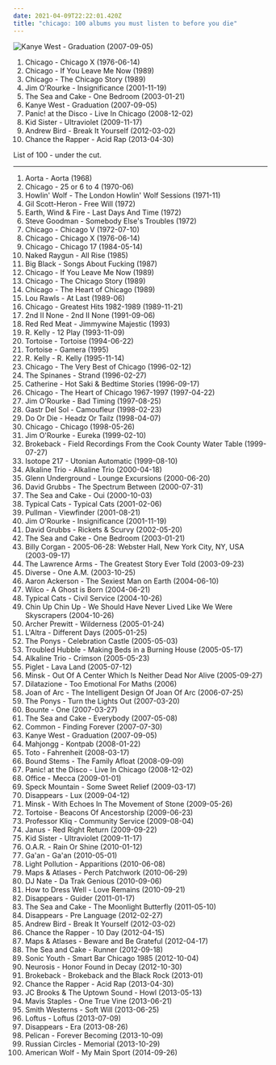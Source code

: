 ```yaml
---
date: 2021-04-09T22:22:01.420Z
title: "chicago: 100 albums you must listen to before you die"
---
```

![Kanye West - Graduation (2007-09-05)](http://coverartarchive.org/release/06a81817-093d-40f0-aef2-90673fa550ae/2727362998-500.jpg "Kanye West - Graduation (2007-09-05)")
<ol class="albums">
<li data-cover="http://coverartarchive.org/release/874cb9b2-f63e-4b58-83bd-3b45a2fd4c28/20426393023-500.jpg" data-tags="classic rock, chicago" role="button">Chicago - Chicago X (1976-06-14)</li>
<li data-cover="https://img.discogs.com/IxyplBkTmjLylzdCSmRhMWM8JNI=/fit-in/600x600/filters:strip_icc():format(jpeg):mode_rgb():quality(90)/discogs-images/R-7720117-1447423717-9946.jpeg.jpg" data-tags="chicago" role="button">Chicago - If You Leave Me Now (1989)</li>
<li data-cover="https://img.discogs.com/IxyplBkTmjLylzdCSmRhMWM8JNI=/fit-in/600x600/filters:strip_icc():format(jpeg):mode_rgb():quality(90)/discogs-images/R-7720117-1447423717-9946.jpeg.jpg" data-tags="chicago" role="button">Chicago - The Chicago Story (1989)</li>
<li data-cover="http://coverartarchive.org/release/41da6a82-5aec-4fbb-93a7-afbd08bd7728/25484422878-500.jpg" data-tags="chicago, singer-songwriter" role="button">Jim O'Rourke - Insignificance (2001-11-19)</li>
<li data-cover="https://img.discogs.com/Du6mdD8ZENFRakf7hXldlhIcY20=/fit-in/600x533/filters:strip_icc():format(jpeg):mode_rgb():quality(90)/discogs-images/R-1855988-1505502680-9490.jpeg.jpg" data-tags="indie, alternative, post rock, 00s, chicago, thrill jockey" role="button">The Sea and Cake - One Bedroom (2003-01-21)</li>
<li data-cover="http://coverartarchive.org/release/06a81817-093d-40f0-aef2-90673fa550ae/2727362998-500.jpg" data-tags="hip-hop" role="button">Kanye West - Graduation (2007-09-05)</li>
<li data-cover="http://coverartarchive.org/release/044a26ca-91ad-4db2-96b1-17356bcb2b0d/10805655860-500.jpg" data-tags="live, chicago, panic at the disco, pretty odd" role="button">Panic! at the Disco - Live In Chicago (2008-12-02)</li>
<li data-cover="http://coverartarchive.org/release/295b08a7-943d-4f6a-b1b8-73f7307b2f16/15353072507-500.jpg" data-tags="hip-hop, 00s, chicago, electro-hop" role="button">Kid Sister - Ultraviolet (2009-11-17)</li>
<li data-cover="http://coverartarchive.org/release/8d95e2f4-96fa-4d42-a88a-61a013e4b1c5/11724559730-500.jpg" data-tags="indie" role="button">Andrew Bird - Break It Yourself (2012-03-02)</li>
<li data-cover="http://coverartarchive.org/release/8caabc0f-8c2a-4060-893f-f71bc93cc073/4125216283-500.jpg" data-tags="hip hop" role="button">Chance the Rapper - Acid Rap (2013-04-30)</li>
</ol>
List of 100 - under the cut.
<!-- more -->

_________________

<ol class="albums">
<li data-cover="https://img.discogs.com/m4lr15fpWwj4jM2lUCA6ZbTLWT0=/fit-in/600x598/filters:strip_icc():format(jpeg):mode_rgb():quality(90)/discogs-images/R-555032-1431071685-3282.jpeg.jpg" data-tags="psychedelic rock" role="button">
Aorta - Aorta (1968)
</li>
<li data-cover="http://coverartarchive.org/release/7dc4d2ac-9f3e-4be5-9f12-133003a87763/1879022100-500.jpg" data-tags="classic rock, 70s, chicago, stuff i need" role="button">
Chicago - 25 or 6 to 4 (1970-06)
</li>
<li data-cover="http://coverartarchive.org/release/9f50be88-b6c4-38d2-b37f-347492891e98/7165703631-500.jpg" data-tags="blues" role="button">
Howlin' Wolf - The London Howlin' Wolf Sessions (1971-11)
</li>
<li data-cover="http://coverartarchive.org/release/b5e464cb-e75c-4c01-9e92-93791d4fbe60/15141346927-500.jpg" data-tags="soul, spoken word" role="button">
Gil Scott-Heron - Free Will (1972)
</li>
<li data-cover="https://img.discogs.com/71rcAhcwf_wsV4shAx2TFrxhwsA=/fit-in/600x596/filters:strip_icc():format(jpeg):mode_rgb():quality(90)/discogs-images/R-5809259-1403274701-8376.jpeg.jpg" data-tags="70s, funk, super70" role="button">
Earth, Wind & Fire - Last Days And Time (1972)
</li>
<li data-cover="https://img.discogs.com/-U5D1RrA9LmeBJM5PG8QyBY2h1M=/fit-in/592x581/filters:strip_icc():format(jpeg):mode_rgb():quality(90)/discogs-images/R-4730339-1373665302-7215.jpeg.jpg" data-tags="folk" role="button">
Steve Goodman - Somebody Else's Troubles (1972)
</li>
<li data-cover="https://img.discogs.com/IxyplBkTmjLylzdCSmRhMWM8JNI=/fit-in/600x600/filters:strip_icc():format(jpeg):mode_rgb():quality(90)/discogs-images/R-7720117-1447423717-9946.jpeg.jpg" data-tags="classic rock, 70s" role="button">
Chicago - Chicago V (1972-07-10)
</li>
<li data-cover="http://coverartarchive.org/release/874cb9b2-f63e-4b58-83bd-3b45a2fd4c28/20426393023-500.jpg" data-tags="classic rock, chicago" role="button">
Chicago - Chicago X (1976-06-14)
</li>
<li data-cover="http://coverartarchive.org/release/e56a2159-29fe-471a-845b-96c3d7e4a4bb/19634722739-500.jpg" data-tags="chicago" role="button">
Chicago - Chicago 17 (1984-05-14)
</li>
<li data-cover="https://img.discogs.com/JRiL8GQUVk6x_naHUjG-wZVtwAA=/fit-in/600x600/filters:strip_icc():format(jpeg):mode_rgb():quality(90)/discogs-images/R-456123-1419622068-4230.jpeg.jpg" data-tags="indie, 80s, hardcore, punk rock, chicago, quarterstick, the really loved,  alternative rock,  punk,  post-hardcore" role="button">
Naked Raygun - All Rise (1985)
</li>
<li data-cover="http://coverartarchive.org/release/843d0653-f15d-3d62-befc-ccc951e0db48/5857978636-500.jpg" data-tags="noise rock" role="button">
Big Black - Songs About Fucking (1987)
</li>
<li data-cover="https://img.discogs.com/IxyplBkTmjLylzdCSmRhMWM8JNI=/fit-in/600x600/filters:strip_icc():format(jpeg):mode_rgb():quality(90)/discogs-images/R-7720117-1447423717-9946.jpeg.jpg" data-tags="chicago" role="button">
Chicago - If You Leave Me Now (1989)
</li>
<li data-cover="https://img.discogs.com/IxyplBkTmjLylzdCSmRhMWM8JNI=/fit-in/600x600/filters:strip_icc():format(jpeg):mode_rgb():quality(90)/discogs-images/R-7720117-1447423717-9946.jpeg.jpg" data-tags="chicago" role="button">
Chicago - The Chicago Story (1989)
</li>
<li data-cover="https://img.discogs.com/IxyplBkTmjLylzdCSmRhMWM8JNI=/fit-in/600x600/filters:strip_icc():format(jpeg):mode_rgb():quality(90)/discogs-images/R-7720117-1447423717-9946.jpeg.jpg" data-tags="chicago, lite rock mixed with pop and the lovely horns and strings accompany it" role="button">
Chicago - The Heart of Chicago (1989)
</li>
<li data-cover="http://coverartarchive.org/release/d54d5224-3b72-4047-a343-b7fa1819e571/13022249903-500.jpg" data-tags="jazz, blues, swing, chicago, lou rawls - at last, meuitunesradio" role="button">
Lou Rawls - At Last (1989-06)
</li>
<li data-cover="https://img.discogs.com/IxyplBkTmjLylzdCSmRhMWM8JNI=/fit-in/600x600/filters:strip_icc():format(jpeg):mode_rgb():quality(90)/discogs-images/R-7720117-1447423717-9946.jpeg.jpg" data-tags="80s, rock" role="button">
Chicago - Greatest Hits 1982-1989 (1989-11-21)
</li>
<li data-cover="https://img.discogs.com/8Q2MyEyygKokpcWqLKQTn9b3BpI=/fit-in/450x430/filters:strip_icc():format(jpeg):mode_rgb():quality(90)/discogs-images/R-393110-1216743138.jpeg.jpg" data-tags="hip-hop, hip hop, rap, chicago, west coast rap, 50 cent" role="button">
2nd II None - 2nd II None (1991-09-06)
</li>
<li data-cover="https://img.discogs.com/PsimioOuGAIjlH2mNQeUg-BFrDo=/fit-in/600x601/filters:strip_icc():format(jpeg):mode_rgb():quality(90)/discogs-images/R-891045-1507296067-5288.jpeg.jpg" data-tags="grunge, indie rock, chicago, radio friendly stylings, brian deck" role="button">
Red Red Meat - Jimmywine Majestic (1993)
</li>
<li data-cover="http://coverartarchive.org/release/0a22e40e-6c36-40c3-91fb-ea3186ae50a6/6637786971-500.jpg" data-tags="rnb, r.kelly" role="button">
R. Kelly - 12 Play (1993-11-09)
</li>
<li data-cover="https://img.discogs.com/aUjbOLW13snEbHz97kHMPfEZsmk=/fit-in/379x336/filters:strip_icc():format(jpeg):mode_rgb():quality(90)/discogs-images/R-97896-1244824512.jpeg.jpg" data-tags="post-rock" role="button">
Tortoise - Tortoise (1994-06-22)
</li>
<li data-cover="http://coverartarchive.org/release/f82b132c-ec40-4d92-85e5-f06e89073dac/12379445315-500.jpg" data-tags="instrumental, post rock" role="button">
Tortoise - Gamera (1995)
</li>
<li data-cover="http://coverartarchive.org/release/c1857ee6-93b1-4533-a064-acc4ca539272/5311936509-500.jpg" data-tags="rnb, soul" role="button">
R. Kelly - R. Kelly (1995-11-14)
</li>
<li data-cover="http://coverartarchive.org/release/dcad4908-5c7e-4ce6-b35c-07af5e510f6e/2820247452-500.jpg" data-tags="classic rock, chicago" role="button">
Chicago - The Very Best of Chicago (1996-02-12)
</li>
<li data-cover="http://coverartarchive.org/release/cc64c7f3-4f37-4e0d-86c2-55651e07f8d4/21784241652-500.jpg" data-tags="chicago, us indie" role="button">
The Spinanes - Strand (1996-02-27)
</li>
<li data-cover="https://img.discogs.com/ymkDO5r1K6X8BdkI0bwISdAZGT8=/fit-in/600x531/filters:strip_icc():format(jpeg):mode_rgb():quality(90)/discogs-images/R-932744-1546043774-2762.jpeg.jpg" data-tags="rock, grunge, alternative, 90s, chicago" role="button">
Catherine - Hot Saki & Bedtime Stories (1996-09-17)
</li>
<li data-cover="http://coverartarchive.org/release/c9c0fd86-f1b9-4929-ae4c-e2559cd30f6d/9165380154-500.jpg" data-tags="classic rock" role="button">
Chicago - The Heart of Chicago 1967-1997 (1997-04-22)
</li>
<li data-cover="http://coverartarchive.org/release/9d4e7cd3-2126-47b0-a0c3-7ff93570c418/27073926441-500.jpg" data-tags="instrumental, folk, experimental, indie rock, post-rock, easy listening, psychedelic, 90s, morning, freak folk, alt folk, eclectic, soundscapes, chicago, sweet, you are welcome in poland, american primitive, almost unclassifiable, avant-folk, experimental folk, american primitivism, finger picking, mellow indie, introvert and mellow, przyjemny, roch in my head, popluhv vinyl, guitar noodling" role="button">
Jim O'Rourke - Bad Timing (1997-08-25)
</li>
<li data-cover="https://img.discogs.com/qM9G6ebeE5j65uldQXIspxQappQ=/fit-in/598x598/filters:strip_icc():format(jpeg):mode_rgb():quality(90)/discogs-images/R-50293-1308899532.jpeg.jpg" data-tags="minimal, perfection, grapefruits and limes" role="button">
Gastr Del Sol - Camoufleur (1998-02-23)
</li>
<li data-cover="http://coverartarchive.org/release/a82df7f4-ee60-4258-abec-a44af8bdeab3/15736316159-500.jpg" data-tags="chicago" role="button">
Do Or Die - Headz Or Tailz (1998-04-07)
</li>
<li data-cover="https://img.discogs.com/IxyplBkTmjLylzdCSmRhMWM8JNI=/fit-in/600x600/filters:strip_icc():format(jpeg):mode_rgb():quality(90)/discogs-images/R-7720117-1447423717-9946.jpeg.jpg" data-tags="chicago" role="button">
Chicago - Chicago (1998-05-26)
</li>
<li data-cover="https://img.discogs.com/DN4n6tsmTG7p9-KzK1GgNmOmtDg=/fit-in/600x600/filters:strip_icc():format(jpeg):mode_rgb():quality(90)/discogs-images/R-1159835-1454860965-4580.jpeg.jpg" data-tags="indie, rock, drag city" role="button">
Jim O'Rourke - Eureka (1999-02-10)
</li>
<li data-cover="http://coverartarchive.org/release/7e84ecb3-adb6-40c6-a0f5-54b48ca8da79/5258515409-500.jpg" data-tags="thrill jockey, tortoise" role="button">
Brokeback - Field Recordings From the Cook County Water Table (1999-07-27)
</li>
<li data-cover="http://coverartarchive.org/release/edd02b31-cc97-4be8-bb15-02d205ad8a79/23432138282-500.jpg" data-tags="jazz" role="button">
Isotope 217 - Utonian Automatic (1999-08-10)
</li>
<li data-cover="http://coverartarchive.org/release/3742b473-5099-4e27-8c4e-2eec5844c0e2/8791287911-500.jpg" data-tags="punk rock, punk" role="button">
Alkaline Trio - Alkaline Trio (2000-04-18)
</li>
<li data-cover="http://coverartarchive.org/release/94393267-bb0d-4f0e-b0b9-9d2568a5311d/5831989734-500.jpg" data-tags="deep house, house" role="button">
Glenn Underground - Lounge Excursions (2000-06-20)
</li>
<li data-cover="https://img.discogs.com/pXZ4Sq_vwMwWhMj2m213w5Amo44=/fit-in/200x200/filters:strip_icc():format(jpeg):mode_rgb():quality(90)/discogs-images/R-820130-1162129166.jpeg.jpg" data-tags="avantgarde, chicago" role="button">
David Grubbs - The Spectrum Between (2000-07-31)
</li>
<li data-cover="http://coverartarchive.org/release/d4121281-c4ff-3381-b151-61d009bf14e5/28326516752-500.jpg" data-tags="indie, indie rock" role="button">
The Sea and Cake - Oui (2000-10-03)
</li>
<li data-cover="http://coverartarchive.org/release/3ec225a7-0d80-4680-a907-06028e19b4fc/6669676173-500.jpg" data-tags="hip-hop, underground rap, chicago, midwest, underground hiphop, galapagos4, hop-funky n jazzy, takin a train" role="button">
Typical Cats - Typical Cats (2001-02-06)
</li>
<li data-cover="https://img.discogs.com/wEVmjB8r-QkhQT7UxI0AxtuVvbU=/fit-in/400x400/filters:strip_icc():format(jpeg):mode_rgb():quality(90)/discogs-images/R-653853-1221365374.jpeg.jpg" data-tags="instrumental, post rock, chicago, silence, thrill jockey" role="button">
Pullman - Viewfinder (2001-08-21)
</li>
<li data-cover="http://coverartarchive.org/release/41da6a82-5aec-4fbb-93a7-afbd08bd7728/25484422878-500.jpg" data-tags="chicago, singer-songwriter" role="button">
Jim O'Rourke - Insignificance (2001-11-19)
</li>
<li data-cover="https://img.discogs.com/MsSJOGBzz2q8ebCyDG_h-Vatrrc=/fit-in/200x200/filters:strip_icc():format(jpeg):mode_rgb():quality(90)/discogs-images/R-75610-001.jpg.jpg" data-tags="indie rock, post rock, chicago, fat cat, roch in my head" role="button">
David Grubbs - Rickets & Scurvy (2002-05-20)
</li>
<li data-cover="https://img.discogs.com/Du6mdD8ZENFRakf7hXldlhIcY20=/fit-in/600x533/filters:strip_icc():format(jpeg):mode_rgb():quality(90)/discogs-images/R-1855988-1505502680-9490.jpeg.jpg" data-tags="indie, alternative, post rock, 00s, chicago, thrill jockey" role="button">
The Sea and Cake - One Bedroom (2003-01-21)
</li>
<li data-cover="https://img.discogs.com/0f36ac86c54fe502a205affaefeae52f092904f2/images/spacer.gif" data-tags="alternative rock" role="button">
Billy Corgan - 2005-06-28: Webster Hall, New York City, NY, USA (2003-09-17)
</li>
<li data-cover="https://img.discogs.com/CqqXHNYauLxL4WTzJCmpTfcLEHM=/fit-in/600x594/filters:strip_icc():format(jpeg):mode_rgb():quality(90)/discogs-images/R-1828339-1398882519-5399.jpeg.jpg" data-tags="punk rock" role="button">
The Lawrence Arms - The Greatest Story Ever Told (2003-09-23)
</li>
<li data-cover="http://coverartarchive.org/release/4685c4c2-89cd-4d39-a791-f244f047811f/3207561367-500.jpg" data-tags="underground rap, underground hip-hop, chicago, midwest, underground hiphop" role="button">
Diverse - One A.M. (2003-10-25)
</li>
<li data-cover="http://coverartarchive.org/release/70349941-f83b-46f6-9f1c-24fa0058d291/16194738716-500.jpg" data-tags="indie, usa, unclassifiable, scifi, eclectic, novelty, chicago, sci-fi, checkout, star wars, 2000s, dr. demento, science fiction, favourite artists, debut album, stuff, star trek, william shatner, current favourites, leonard nimoy" role="button">
Aaron Ackerson - The Sexiest Man on Earth (2004-06-10)
</li>
<li data-cover="http://coverartarchive.org/release/9ad6f7a0-bd9e-4ca2-8b8a-5441dc51f34b/4530847957-500.jpg" data-tags="00s, indie, rock" role="button">
Wilco - A Ghost is Born (2004-06-21)
</li>
<li data-cover="https://img.discogs.com/9vBatjJ3XCHg_1rHSUPhTzPIKms=/fit-in/600x600/filters:strip_icc():format(jpeg):mode_rgb():quality(90)/discogs-images/R-642968-1587148176-9049.jpeg.jpg" data-tags="underground rap, chicago, jazz hop, midwest, conscious, underground hiphop, galapagos4" role="button">
Typical Cats - Civil Service (2004-10-26)
</li>
<li data-cover="http://coverartarchive.org/release/7c0d0b8d-f9b0-4a27-bf26-ed4939da6625/8164817096-500.jpg" data-tags="indie rock" role="button">
Chin Up Chin Up - We Should Have Never Lived Like We Were Skyscrapers (2004-10-26)
</li>
<li data-cover="https://img.discogs.com/gzq6yBNOkJYkHsKL4-nGtGLO0U0=/fit-in/600x525/filters:strip_icc():format(jpeg):mode_rgb():quality(90)/discogs-images/R-481567-1411213137-8865.jpeg.jpg" data-tags="indie, singer-songwriter" role="button">
Archer Prewitt - Wilderness (2005-01-24)
</li>
<li data-cover="http://coverartarchive.org/release/871d041e-0ff5-47f7-82ed-9aa8a413a2a7/27588752523-500.jpg" data-tags="indie, rock, indie rock, 00s, chicago" role="button">
L'Altra - Different Days (2005-01-25)
</li>
<li data-cover="http://coverartarchive.org/release/b5e9aae6-fbae-4245-8b33-6b6f9f38b0f0/19882043791-500.jpg" data-tags="indie, rock" role="button">
The Ponys - Celebration Castle (2005-05-03)
</li>
<li data-cover="https://img.discogs.com/fGa3o5DkH5PZOfUdlI3A5vFFBLQ=/fit-in/300x300/filters:strip_icc():format(jpeg):mode_rgb():quality(90)/discogs-images/R-2813298-1302185536.jpeg.jpg" data-tags="indie, rock, indie rock, 00s, chicago, lookout" role="button">
Troubled Hubble - Making Beds in a Burning House (2005-05-17)
</li>
<li data-cover="http://coverartarchive.org/release/7dfe419a-c40e-48d1-afb1-a40630935119/9192690317-500.jpg" data-tags="rock, punk, alternative, punk rock" role="button">
Alkaline Trio - Crimson (2005-05-23)
</li>
<li data-cover="http://coverartarchive.org/release/8ec4547a-f513-4908-90e4-93faf84471d2/11123419461-500.jpg" data-tags="math rock, post-rock" role="button">
Piglet - Lava Land (2005-07-12)
</li>
<li data-cover="http://coverartarchive.org/release/6a332cb7-7c6e-4ca6-9771-90d06552e33a/20431718189-500.jpg" data-tags="doom metal, post-metal" role="button">
Minsk - Out Of A Center Which Is Neither Dead Nor Alive (2005-09-27)
</li>
<li data-cover="https://img.discogs.com/kexlNVKF6rClv_Fc0aPFodnzD2A=/fit-in/480x480/filters:strip_icc():format(jpeg):mode_rgb():quality(90)/discogs-images/R-1871006-1249130643.jpeg.jpg" data-tags="post-rock, tasty, instrumental, experimental, post rock, mature, explore, post-jazz, serious, lend me your ear, latest and greatest, indie, jazz, indie rock, avant-garde, music to cook to, to drift away, instrumental post rock, the now sound, intonation, mostly-instrumental-ambient-post-rock-some-noise, comfort food for the soul, jazz influenced, discovered, indie mellow, for rainy days      headphone music, sorta mellow   sound devastation" role="button">
Dilatazione - Too Emotional For Maths (2006)
</li>
<li data-cover="http://coverartarchive.org/release/ac847a05-a0cd-4dda-99f0-f57b60036bf7/13736053241-500.jpg" data-tags="indie, 00s, chicago, polyvinyl" role="button">
Joan of Arc - The Intelligent Design Of Joan Of Arc (2006-07-25)
</li>
<li data-cover="http://coverartarchive.org/release/5f715b13-da2a-4a08-8cdb-5a1353b80387/21918945972-500.jpg" data-tags="indie, rock, indie rock" role="button">
The Ponys - Turn the Lights Out (2007-03-20)
</li>
<li data-cover="http://coverartarchive.org/release/74a32289-9c9c-4727-995b-707f0b3dffb4/2072641538-500.jpg" data-tags="hip-hop, electronic, electronica, classical, jazz, pop, rock, dance, idm, breakbeat, chicago, creative commons, positron records" role="button">
Bounte - One (2007-03-27)
</li>
<li data-cover="https://img.discogs.com/28g2QoyaRtR80HR99AjYi1niUR8=/fit-in/300x300/filters:strip_icc():format(jpeg):mode_rgb():quality(90)/discogs-images/R-983618-1180641044.jpeg.jpg" data-tags="00s, thrill jockey" role="button">
The Sea and Cake - Everybody (2007-05-08)
</li>
<li data-cover="http://coverartarchive.org/release/19d70c9d-e34b-4fe7-a165-6f878c2849bf/4402698733-500.jpg" data-tags="common, hip-hop" role="button">
Common - Finding Forever (2007-07-30)
</li>
<li data-cover="http://coverartarchive.org/release/06a81817-093d-40f0-aef2-90673fa550ae/2727362998-500.jpg" data-tags="hip-hop" role="button">
Kanye West - Graduation (2007-09-05)
</li>
<li data-cover="https://img.discogs.com/33sU7Oi8EjM0Z-qZPCsV-zgzaW8=/fit-in/530x526/filters:strip_icc():format(jpeg):mode_rgb():quality(90)/discogs-images/R-1332401-1411585595-3520.jpeg.jpg" data-tags="indie rock" role="button">
Mahjongg - Kontpab (2008-01-22)
</li>
<li data-cover="http://coverartarchive.org/release/45038c35-32de-4256-b41b-c2a20cac826f/13758380977-500.jpg" data-tags="80s, pop rock, soft rock" role="button">
Toto - Fahrenheit (2008-03-17)
</li>
<li data-cover="http://coverartarchive.org/release/07976c0f-884c-48bf-bcb9-b13a32095f84/19860467026-500.jpg" data-tags="indie, indie rock, 00s, chicago, flameshovel" role="button">
Bound Stems - The Family Afloat (2008-09-09)
</li>
<li data-cover="http://coverartarchive.org/release/044a26ca-91ad-4db2-96b1-17356bcb2b0d/10805655860-500.jpg" data-tags="live, chicago, panic at the disco, pretty odd" role="button">
Panic! at the Disco - Live In Chicago (2008-12-02)
</li>
<li data-cover="https://img.discogs.com/47-Wv0VplMLpEfhHNkRHYK2fYLg=/fit-in/600x600/filters:strip_icc():format(jpeg):mode_rgb():quality(90)/discogs-images/R-2379892-1280619421.jpeg.jpg" data-tags="indie, pop, powerpop, chicago, relax, tasty" role="button">
Office - Mecca (2009-01-01)
</li>
<li data-cover="http://coverartarchive.org/release/644c1004-2252-4be3-912f-e5bfd067fb24/23766556441-500.jpg" data-tags="indie, folk, 00s, chicago, carrot top" role="button">
Speck Mountain - Some Sweet Relief (2009-03-17)
</li>
<li data-cover="https://img.discogs.com/2fGPP7QlQXF4vZICZNHvNBdUkZY=/fit-in/467x467/filters:strip_icc():format(jpeg):mode_rgb():quality(90)/discogs-images/R-2363552-1281494844.jpeg.jpg" data-tags="indie rock, kranky" role="button">
Disappears - Lux (2009-04-12)
</li>
<li data-cover="https://img.discogs.com/MtK4YPClwkutejnHZN846f_Ge-g=/fit-in/600x521/filters:strip_icc():format(jpeg):mode_rgb():quality(90)/discogs-images/R-1897397-1551811272-4495.jpeg.jpg" data-tags="doom metal, post-metal" role="button">
Minsk - With Echoes In The Movement of Stone (2009-05-26)
</li>
<li data-cover="https://img.discogs.com/D1NvyThTr6zXEKHKBZBUKwllfwU=/fit-in/378x380/filters:strip_icc():format(jpeg):mode_rgb():quality(90)/discogs-images/R-1956048-1254863504.jpeg.jpg" data-tags="post-rock" role="button">
Tortoise - Beacons Of Ancestorship (2009-06-23)
</li>
<li data-cover="http://coverartarchive.org/release/a20808fe-3d15-4334-91f2-e161cd6ed433/2121931642-500.jpg" data-tags="hip-hop, electronic, alternative, usa, electro, solo, psychedelic, american, acid, breaks, breakcore, jamendo, one-man band, 00s, chicago, alternative dance, big beat, netlabel, creative commons, free music, illinois, edm, america, united states, one man band, weblabel, netaudio, netlabels, one-man-band, net labels, psychedelic electronica, net labels music, free album, solo project, solo album, webaudio, electronic dance music, one man project, usa underground, one-man-project, netlabels music, weblabels, one  man band, web labels" role="button">
Professor Kliq - Community Service (2009-08-04)
</li>
<li data-cover="http://coverartarchive.org/release/8f040d90-a8df-45f1-841b-77b17793c16c/3593076898-500.jpg" data-tags="hard rock, alternative metal, post-grunge" role="button">
Janus - Red Right Return (2009-09-22)
</li>
<li data-cover="http://coverartarchive.org/release/295b08a7-943d-4f6a-b1b8-73f7307b2f16/15353072507-500.jpg" data-tags="hip-hop, 00s, chicago, electro-hop" role="button">
Kid Sister - Ultraviolet (2009-11-17)
</li>
<li data-cover="http://coverartarchive.org/release/5b69ba4c-fab6-48f9-ba34-8d03704133d4/10951688038-500.jpg" data-tags="rock, live, chicago, poker, oar, on my way, shattered, this town, revisited, love and memories, that was a crazy game of poker, charter one pavillion, island vibe roots rock, acoustic set" role="button">
O.A.R. - Rain Or Shine (2010-01-12)
</li>
<li data-cover="http://coverartarchive.org/release/7a320ee5-67ec-3a2d-b222-55106a56bcc2/1874077002-500.jpg" data-tags="experimental, progressive rock, prog, usa, epic, experimental rock, psychedelic, avant garde, avant-garde, american, progressive, avantgarde, psychedelia, space rock, hypnotic, chicago, american underground, free downloads, netlabel, space pop, rio, 10s, creative commons, free music, illinois, america, united states, avant-rock, free download, psych rock, weblabel, netaudio, fully streamable tracks, psych-rock, netlabels, free mp3, avant-prog, free track, free music archive, downloadable, free albums, free mp3s, net labels music, fully downloadable albums, free album, downloadable tracks, free streamable albums, webaudio, album fav, fully streamable album, fully downloadable tracks, captcha records, psychrock, usa underground, fully streamable track, fully downloadable album, netlabels music, weblabels" role="button">
Ga'an - Ga'an (2010-05-01)
</li>
<li data-cover="http://coverartarchive.org/release/52084bb4-aa4d-4232-849c-12cca35785dc/17963286050-500.jpg" data-tags="indie, rock, indie rock, chicago, 10s, carpark" role="button">
Light Pollution - Apparitions (2010-06-08)
</li>
<li data-cover="http://coverartarchive.org/release/10fe0510-449a-4407-9b85-548fd223708c/16174633123-500.jpg" data-tags="indie" role="button">
Maps & Atlases - Perch Patchwork (2010-06-29)
</li>
<li data-cover="https://img.discogs.com/v04drdL_TpH6WTSAwp2vmrxYomo=/fit-in/150x150/filters:strip_icc():format(jpeg):mode_rgb():quality(90)/discogs-images/R-2469104-1286484509.jpeg.jpg" data-tags="planet mu, chicago, footwork, juke, hella good, footwurk" role="button">
DJ Nate - Da Trak Genious (2010-09-06)
</li>
<li data-cover="http://coverartarchive.org/release/672b0552-385f-400e-9934-eaed8fe770c8/6610332297-500.jpg" data-tags="ambient" role="button">
How to Dress Well - Love Remains (2010-09-21)
</li>
<li data-cover="https://img.discogs.com/VW6S4ITmQoz624MGkaZTtuRTSIc=/fit-in/600x545/filters:strip_icc():format(jpeg):mode_rgb():quality(90)/discogs-images/R-2617096-1382935053-9190.jpeg.jpg" data-tags="indie, rock, indie rock, psychedelia, kranky, chicago, 10s" role="button">
Disappears - Guider (2011-01-17)
</li>
<li data-cover="https://img.discogs.com/d6Gvm3rArD3uLl5RJgsTmClpwb4=/fit-in/500x500/filters:strip_icc():format(jpeg):mode_rgb():quality(90)/discogs-images/R-2998067-1343189893-7049.jpeg.jpg" data-tags="indie, chicago, 10s, thrill jockey, thrill jockey records" role="button">
The Sea and Cake - The Moonlight Butterfly (2011-05-10)
</li>
<li data-cover="http://coverartarchive.org/release/b5f851d6-3426-4f49-b28b-b28cc0b19d2a/3951039915-500.jpg" data-tags="post-punk" role="button">
Disappears - Pre Language (2012-02-27)
</li>
<li data-cover="http://coverartarchive.org/release/8d95e2f4-96fa-4d42-a88a-61a013e4b1c5/11724559730-500.jpg" data-tags="indie" role="button">
Andrew Bird - Break It Yourself (2012-03-02)
</li>
<li data-cover="http://coverartarchive.org/release/788246cb-dafc-43e5-8489-ab45971e1ff3/6287062012-500.jpg" data-tags="chance the rapper" role="button">
Chance the Rapper - 10 Day (2012-04-15)
</li>
<li data-cover="http://coverartarchive.org/release/4e2b83db-ffc6-4bd9-a8e3-1df7d0c77afd/14970700300-500.jpg" data-tags="indie, indie rock" role="button">
Maps & Atlases - Beware and Be Grateful (2012-04-17)
</li>
<li data-cover="http://coverartarchive.org/release/c7936604-d5c7-4ce3-88e9-729b5ad2132a/3038654710-500.jpg" data-tags="indie, rock, indie pop, indie rock, post-rock, chicago, 10s, thrill jockey, thrill jockey records" role="button">
The Sea and Cake - Runner (2012-09-18)
</li>
<li data-cover="http://coverartarchive.org/release/075ddc2e-c760-4e3c-8aa4-2dac0114e780/11292486057-500.jpg" data-tags="classic, chicago, halloween, 2012 releases, where is my bong, my music scares people, wfmu heavily played records, heard on wluw" role="button">
Sonic Youth - Smart Bar Chicago 1985 (2012-10-04)
</li>
<li data-cover="http://coverartarchive.org/release/094d0e6b-6ebc-4885-b55f-4bd1fc4aee40/2773600365-500.jpg" data-tags="post-metal" role="button">
Neurosis - Honor Found in Decay (2012-10-30)
</li>
<li data-cover="https://img.discogs.com/7mtp6mw_RWzXuR8JenjyVlxwVCI=/fit-in/600x597/filters:strip_icc():format(jpeg):mode_rgb():quality(90)/discogs-images/R-4176035-1381666495-6600.jpeg.jpg" data-tags="indie, chicago, 10s, thrill jockey" role="button">
Brokeback - Brokeback and the Black Rock (2013-01)
</li>
<li data-cover="http://coverartarchive.org/release/8caabc0f-8c2a-4060-893f-f71bc93cc073/4125216283-500.jpg" data-tags="hip hop" role="button">
Chance the Rapper - Acid Rap (2013-04-30)
</li>
<li data-cover="https://img.discogs.com/xOOZMLyxcpT-OOIywtUHpyRAyTA=/fit-in/351x351/filters:strip_icc():format(jpeg):mode_rgb():quality(90)/discogs-images/R-4459154-1365444768-4680.jpeg.jpg" data-tags="indie, chicago, bloodshot, 10s" role="button">
JC Brooks & The Uptown Sound - Howl (2013-05-13)
</li>
<li data-cover="http://coverartarchive.org/release/5e974588-2912-4213-8eae-fe6a93cdc1d6/4467278155-500.jpg" data-tags="indie, gospel, female vocalist, numbers, chicago, 10s, america, contemporary gospel, anti-, flowers and plants" role="button">
Mavis Staples - One True Vine (2013-06-21)
</li>
<li data-cover="http://coverartarchive.org/release/025581da-00d2-4cf9-b976-5881b231f18c/4876793132-500.jpg" data-tags="10s" role="button">
Smith Westerns - Soft Will (2013-06-25)
</li>
<li data-cover="http://coverartarchive.org/release/dc5ea22b-1dfa-46e3-8620-9854916c0fe4/13943475939-500.jpg" data-tags="90s, chicago, perishable" role="button">
Loftus - Loftus (2013-07-09)
</li>
<li data-cover="http://coverartarchive.org/release/2009549f-44e4-421d-9f92-7f837540139a/7011479697-500.jpg" data-tags="indie, rock, indie rock, post-punk, kranky, chicago, 10s" role="button">
Disappears - Era (2013-08-26)
</li>
<li data-cover="http://coverartarchive.org/release/74528c57-9768-419e-96c0-16b9be11bca4/24295139575-500.jpg" data-tags="post-metal" role="button">
Pelican - Forever Becoming (2013-10-09)
</li>
<li data-cover="http://coverartarchive.org/release/14e2923f-2344-4d4c-9d24-02d18245412d/5929733555-500.jpg" data-tags="post-metal, post-rock" role="button">
Russian Circles - Memorial (2013-10-29)
</li>
<li data-cover="http://coverartarchive.org/release/1121f190-b9dc-4228-94b3-338be8e2cae5/8776134956-500.jpg" data-tags="indie, rock, dream pop, chicago, new release, self-released, american wolf" role="button">
American Wolf - My Main Sport (2014-09-26)
</li>
</ol>